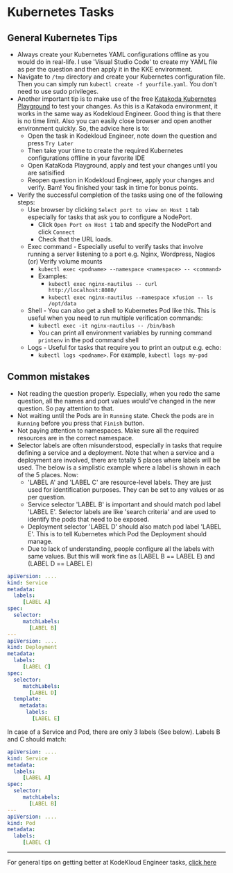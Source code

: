 # Kubernetes Tasks
## General Kubernetes Tips
* Always create your Kubernetes YAML configurations offline as you would do in real-life. I use 'Visual Studio Code' to create my YAML file as per the question and then apply it in the KKE environment.
* Navigate to `/tmp` directory and create your Kubernetes configuration file. Then you can simply run `kubectl create -f yourfile.yaml`. You don't need to use sudo privileges.
* Another important tip is to make use of the free [Katakoda Kubernetes Playground](https://www.katacoda.com/courses/kubernetes/playground) to test your changes.
As this is a Katakoda environment, it works in the same way as Kodekloud Engineer. Good thing is that
there is no time limit. Also you can easily close browser and open another environment quickly. So, the
advice here is to:
  * Open the task in Kodekloud Engineer, note down the question and press `Try Later`
  * Then take your time to create the required Kubernetes configurations offline in your favorite IDE
  * Open KataKoda Playground, apply and test your changes until you are satisified
  * Reopen question in Kodekloud Engineer, apply your changes and verify. Bam! You finished your task in time for bonus points.
* Verify the successful completion of the tasks using one of the following steps:
    * Use browser by clicking `Select port to view on Host 1` tab especially for tasks that ask you to configure a NodePort. 
      * Click `Open Port on Host 1` tab and specify the NodePort and click `Connect`
      * Check that the URL loads.
    * Exec command - Especially useful to verify tasks that involve running a server listening to a port e.g. Nginx, Wordpress, Nagios (or) Verify volume mounts
      * `kubectl exec <podname> --namespace <namespace> -- <command>`
      * Examples:
        * `kubectl exec nginx-nautilus -- curl http://localhost:8080/`
        * `kubectl exec nginx-nautilus --namespace xfusion -- ls /opt/data`
    * Shell - You can also get a shell to Kubernetes Pod like this. This is useful when you need to run multiple verification commands:
      * `kubectl exec -it nginx-nautilus -- /bin/bash`
      * You can print all environment variables by running command `printenv` in the pod command shell
    * Logs - Useful for tasks that require you to print an output e.g. echo:
      * `kubectl logs <podname>`. For example, `kubectl logs my-pod` 
      
## Common mistakes
* Not reading the question properly. Especially, when you redo the same question, all the names and port values would've changed in the new question. So pay attention to that. 
* Not waiting until the Pods are in `Running` state. Check the pods are in `Running` before you press that `Finish` button.
* Not paying attention to namespaces. Make sure all the required resources are in the correct namespace.
* Selector labels are often misunderstood, especially in tasks that require defining a service and a deployment. Note that when a service and a deployment are involved, there are totally 5 places where labels will be used.
The below is a simplistic example where a label is shown in each of the 5 places. Now:
  * 'LABEL A' and 'LABEL C' are resource-level labels. They are just used for identification purposes. They can be set to any values or as per question.
  * Service selector 'LABEL B' is important and should match pod label 'LABEL E'. Selector labels are like 'search criteria' and are used to identify the pods that need to be exposed.
  * Deployment selector 'LABEL D' should also match pod label 'LABEL E'. This is to tell Kubernetes which Pod the Deployment should manage.
  * Due to lack of understanding, people configure all the labels with same values. But this will work fine as (LABEL B == LABEL E) and (LABEL D == LABEL E)
```yaml
apiVersion: ....
kind: Service
metadata:
  labels:
     [LABEL A]
spec:
  selector:
     matchLabels:
       [LABEL B]
---
apiVersion: ....
kind: Deployment
metadata:
  labels:
     [LABEL C]
spec:
  selector:
     matchLabels:
       [LABEL D]
  template: 
    metadata:
      labels:
        [LABEL E]   
```
In case of a Service and Pod, there are only 3 labels (See below). Labels B and C should match:
```yaml
apiVersion: ....
kind: Service
metadata:
  labels:
     [LABEL A]
spec:
  selector:
     matchLabels:
       [LABEL B]
---
apiVersion: ....
kind: Pod
metadata:
  labels:
     [LABEL C] 
```
---
For general tips on getting better at KodeKloud Engineer tasks, [click here](../README.md)

